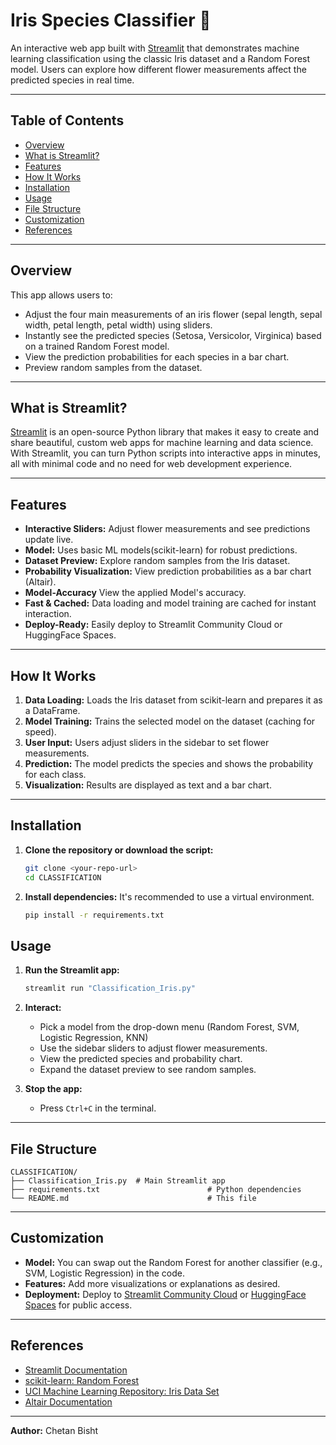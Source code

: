 # Iris Species Classifier 🌸

An interactive web app built with [Streamlit](https://streamlit.io/) that demonstrates machine learning classification using the classic Iris dataset and a Random Forest model. Users can explore how different flower measurements affect the predicted species in real time.

---

## Table of Contents
- [Overview](#overview)
- [What is Streamlit?](#what-is-streamlit)
- [Features](#features)
- [How It Works](#how-it-works)
- [Installation](#installation)
- [Usage](#usage)
- [File Structure](#file-structure)
- [Customization](#customization)
- [References](#references)

---

## Overview
This app allows users to:
- Adjust the four main measurements of an iris flower (sepal length, sepal width, petal length, petal width) using sliders.
- Instantly see the predicted species (Setosa, Versicolor, Virginica) based on a trained Random Forest model.
- View the prediction probabilities for each species in a bar chart.
- Preview random samples from the dataset.

---

## What is Streamlit?
[Streamlit](https://streamlit.io/) is an open-source Python library that makes it easy to create and share beautiful, custom web apps for machine learning and data science. With Streamlit, you can turn Python scripts into interactive apps in minutes, all with minimal code and no need for web development experience.

---

## Features
- **Interactive Sliders:** Adjust flower measurements and see predictions update live.
- **Model:** Uses basic ML models(scikit-learn) for robust predictions.
- **Dataset Preview:** Explore random samples from the Iris dataset.
- **Probability Visualization:** View prediction probabilities as a bar chart (Altair).
- **Model-Accuracy** View the applied Model's accuracy.
- **Fast & Cached:** Data loading and model training are cached for instant interaction.
- **Deploy-Ready:** Easily deploy to Streamlit Community Cloud or HuggingFace Spaces.

---

## How It Works
1. **Data Loading:** Loads the Iris dataset from scikit-learn and prepares it as a DataFrame.
2. **Model Training:** Trains the selected model on the dataset (caching for speed).
3. **User Input:** Users adjust sliders in the sidebar to set flower measurements.
4. **Prediction:** The model predicts the species and shows the probability for each class.
5. **Visualization:** Results are displayed as text and a bar chart.

---

## Installation

1. **Clone the repository or download the script:**
   ```bash
   git clone <your-repo-url>
   cd CLASSIFICATION
   ```

2. **Install dependencies:**
   It's recommended to use a virtual environment.
   ```bash
   pip install -r requirements.txt
   ```

## Usage

1. **Run the Streamlit app:**
   ```bash
   streamlit run "Classification_Iris.py"
   ```

2. **Interact:**
   - Pick a model from the drop-down menu (Random Forest, SVM, Logistic Regression, KNN)
   - Use the sidebar sliders to adjust flower measurements.
   - View the predicted species and probability chart.
   - Expand the dataset preview to see random samples.

4. **Stop the app:**
   - Press `Ctrl+C` in the terminal.

---

## File Structure

```
CLASSIFICATION/
├── Classification_Iris.py  # Main Streamlit app
├── requirements.txt                        # Python dependencies
└── README.md                               # This file
```

---

## Customization
- **Model:** You can swap out the Random Forest for another classifier (e.g., SVM, Logistic Regression) in the code.
- **Features:** Add more visualizations or explanations as desired.
- **Deployment:** Deploy to [Streamlit Community Cloud](https://streamlit.io/cloud) or [HuggingFace Spaces](https://huggingface.co/spaces) for public access.

---

## References
- [Streamlit Documentation](https://docs.streamlit.io/)
- [scikit-learn: Random Forest](https://scikit-learn.org/stable/modules/generated/sklearn.ensemble.RandomForestClassifier.html)
- [UCI Machine Learning Repository: Iris Data Set](https://archive.ics.uci.edu/ml/datasets/iris)
- [Altair Documentation](https://altair-viz.github.io/)

---

**Author:** Chetan Bisht
